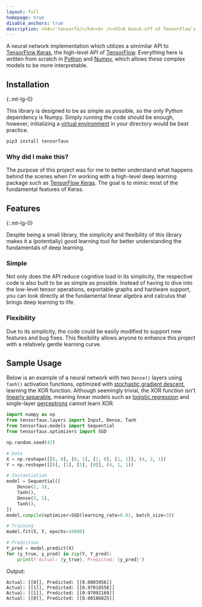 ```yaml
---
layout: full
homepage: true
disable_anchors: true
description: <h4>/ˈtensərfō/</h4><br /><h5>A knock-off of TensorFlow's more basic deep learning features.</h5>
---
```


A neural network implementation which utilizes a simimilar API to [TensorFlow Keras](https://www.tensorflow.org/api_docs/python/tf/keras), the high-level API of [TensorFlow](https://www.tensorflow.org/). Everything here is written from scratch in [Python](https://www.python.org/) and [Numpy](https://numpy.org/), which allows these complex models to be more interpretable.

<!---
> I've never seen a more mediocre theme it actually hurts my insides.
>
> ~ _Anonymous_, 2022


This theme is designed for writing documentation websites instead of having large unmaintainable README files or several markdown files inside of a folder in a repository.
-->

<div class="row">
<div class="col-lg-6" markdown="1">

## Installation
{:.mt-lg-0}

This library is designed to be as simple as possible, so the only Python dependency is Numpy. Simply running the code should be enough, however, initializing a [virtual environment](https://docs.python.org/3/library/venv.html) in your directory would be best practice.

```zsh
pip3 install tensorfaux
```

### Why did I make this?

The purpose of this project was for me to better understand what happens behind the scenes when I'm working with a high-level deep learning package such as [TensorFlow Keras](https://www.tensorflow.org/api_docs/python/tf/keras). The goal is to mimic most of the fundamental features of Keras.

</div>
<div class="col-lg-6" markdown="1">

## Features
{:.mt-lg-0}

Despite being a small library, the simplicity and flexibility of this library makes it a (potentially) good learning tool for better understanding the fundamentals of deep learning.

### Simple

Not only does the API reduce cognitive load in its simplicity, the respective code is also built to be as simple as possible. Instead of having to dive into the low-level tensor operations, exportable graphs and hardware support, you can look directly at the fundamental linear algebra and calculus that brings deep learning to life.

### Flexibility

Due to its simplicity, the code could be easily modified to support new features and bug fixes. This flexibility allows anyone to enhance this project with a relatively gentle learning curve.

</div>
</div>

## Sample Usage

Below is an example of a neural network with two `Dense()` layers using `Tanh()` activation functions, optimized with [stochastic gradient descent](https://en.wikipedia.org/wiki/Stochastic_gradient_descent), learning the XOR function. Although seemingly trivial, the XOR function isn't [linearly separable](https://medium.com/@lucaspereira0612/solving-xor-with-a-single-perceptron-34539f395182#:~:text=Geometrically%2C%20this%20means%20the%20perceptron,single%20hyperplane%20to%20separate%20it.), meaning linear models such as [logistic regression](https://en.wikipedia.org/wiki/Logistic_regression) and single-layer [perceptrons](https://en.wikipedia.org/wiki/Perceptron) cannot learn XOR.

```python
import numpy as np
from tensorfaux.layers import Input, Dense, Tanh
from tensorfaux.models import Sequential
from tensorfaux.optimizers import SGD

np.random.seed(42)

# Data
X = np.reshape([[0, 0], [0, 1], [1, 0], [1, 1]], (4, 2, 1))
Y = np.reshape([[0], [1], [1], [0]], (4, 1, 1))

# Instantiation
model = Sequential([
    Dense(2, 3),
    Tanh(),
    Dense(3, 1),
    Tanh(),
])
model.compile(optimizer=SGD(learning_rate=0.01, batch_size=3))

# Training
model.fit(X, Y, epochs=10000)

# Prediction
Y_pred = model.predict(X)
for (y_true, y_pred) in zip(Y, Y_pred):
    print(f'Actual: {y_true}, Predicted: {y_pred}')
```
Output:
```
Actual: [[0]], Predicted: [[0.0003956]]
Actual: [[1]], Predicted: [[0.97018558]]
Actual: [[1]], Predicted: [[0.97092169]]
Actual: [[0]], Predicted: [[0.00186825]]
```

